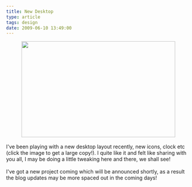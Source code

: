 ```yaml
---
title: New Desktop
type: article
tags: design
date: 2009-06-10 13:49:00
---
```

<div class="separator" style="clear:both;text-align:center;"><a href="http://img132.imageshack.us/img132/2480/desktope.png"><img border="0" height="262" src="http://img132.imageshack.us/img132/2480/desktope.png" width="420" /></a></div><br />I've been playing with a new desktop layout recently, new icons, clock etc (click the image to get a large copy!).  I quite like it and felt like sharing with you all, I may be doing a little tweaking here and there, we shall see!<br /><br />I've got a new project coming which will be announced shortly, as a result the blog updates may be more spaced out in the coming days!<div class="blogger-post-footer"><img width='1' height='1' src='https://blogger.googleusercontent.com/tracker/31453821-2067070146357587545?l=www.jamesdoc.co.uk' alt='' /></div>
